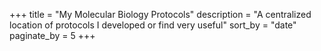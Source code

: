 +++
title = "My Molecular Biology Protocols"
description = "A centralized location of protocols I developed or find very useful"
sort_by = "date"
paginate_by = 5
+++

